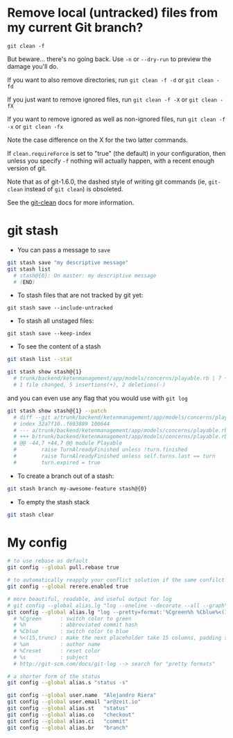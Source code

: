 # Remove local (untracked) files from my current Git branch?

```
git clean -f
```

But beware... there's no going back. Use `-n` or `--dry-run` to preview the damage you'll do.

If you want to also remove directories, run `git clean -f -d` or `git clean -fd`

If you just want to remove ignored files, run `git clean -f -X` or `git clean -fX`

If you want to remove ignored as well as non-ignored files, run `git clean -f -x` or `git clean -fx`

Note the case difference on the X for the two latter commands.

If `clean.requireForce` is set to "true" (the default) in your configuration, then unless you specify `-f` nothing will actually happen, with a recent enough version of git.

Note that as of git-1.6.0, the dashed style of writing git commands (ie, `git-clean` instead of `git clean`) is obsoleted.

See the [git-clean](http://git-scm.com/docs/git-clean) docs for more information.


# git stash
* You can pass a message to `save`

```bash
git stash save "my descriptive message"
git stash list
  # stash@{0}: On master: my descriptive message
  # (END)
```

* To stash files that are not tracked by git yet:

```
git stash save --include-untracked
```

* To stash all unstaged files:

```
git stash save --keep-index
```

* To see the content of a stash

```bash
git stash list --stat
```

```bash
git stash show stash@{1}
  # trunk/backend/ketenmanagement/app/models/concerns/playable.rb | 7 +++++--
  # 1 file changed, 5 insertions(+), 2 deletions(-)
```
and you can even use any flag that you would use with `git log`

```bash
git stash show stash@{1} --patch
  # diff --git a/trunk/backend/ketenmanagement/app/models/concerns/playable.rb b/trunk/backend/ketenmanagement/app/models/concerns/playable.rb
  # index 32a7f10..f693889 100644
  # --- a/trunk/backend/ketenmanagement/app/models/concerns/playable.rb
  # +++ b/trunk/backend/ketenmanagement/app/models/concerns/playable.rb
  # @@ -44,7 +44,7 @@ module Playable
  #        raise TurnAlreadyFinished unless !turn.finished
  #        raise TurnAlreadyFinished unless self.turns.last == turn
  #        turn.expired = true
```

* To create a branch out of a stash:

```bash
git stash branch my-awesome-feature stash@{0}
```

* To empty the stash stack

```bash
git stash clear
```


# My config

```bash
# to use rebase as default
git config --global pull.rebase true

# to automatically reapply your conflict solution if the same confilct is found again
git config --global rerere.enabled true

# more beautiful, readable, and useful output for log
# git config --global alias.lg "log --oneline --decorate --all --graph"
git config --global alias.lg "log --pretty=format:'%Cgreen%h %Cblue%<(15,trunc)%an %Creset%s' --graph --all"
  # %Cgreen      : switch color to green
  # %h           : abbreviated commit hash
  # %Cblue       : switch color to blue
  # %<(15,trunc) : make the next placeholder take 15 columns, padding spaces on the right, and truncating on the right
  # %an          : author name
  # %Creset      : reset color
  # %s           : subject
  # http://git-scm.com/docs/git-log --> search for "pretty formats"

# a shorter form of the status
git config --global alias.s "status -s"

git config --global user.name  "Alejandro Riera"
git config --global user.email "ar@zeit.io"
git config --global alias.st   "status"
git config --global alias.co   "checkout"
git config --global alias.ci   "commit"
git config --global alias.br   "branch"
```
